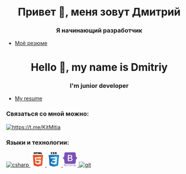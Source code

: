 <h1 align="center">Привет 👋, меня зовут Дмитрий</h1>

<h3 align="center">Я начинающий разработчик</h3>

- <a href="https://volgograd.hh.ru/resume/bfc13c06ff0862a8040039ed1f77575856554d" target="_blank" rel="noreferrer">Моё резюме</a>

<h1 align="center">Hello 👋, my name is Dmitriy</h1>

<h3 align="center">I'm junior developer</h3>

- <a href="https://volgograd.hh.ru/resume/bfc13c06ff0862a8040039ed1f77575856554d" target="_blank" rel="noreferrer">My resume</a>



<h3 align="left">Связаться со мной можно:</h3>
<p align="left">
<a href="https://t.me/KitMitia" target="blank"><img align="center" src="https://upload.wikimedia.org/wikipedia/commons/thumb/8/83/Telegram_2019_Logo.svg/800px-Telegram_2019_Logo.svg.png" alt="https://t.me/KitMitia" height="40" width="40" /></a>
</p>

<h3 align="left">Языки и технологии:</h3>
<p align="left">
<a href="https://metanit.com/sharp/tutorial/" target="_blank" rel="noreferrer"> <img src="https://cdn.icon-icons.com/icons2/3389/PNG/512/c_sharp_icon_213045.png" alt="csharp" width="40" height="40"/> </a> 
<a href="https://www.w3.org/html/" target="_blank" rel="noreferrer"> <img src="https://raw.githubusercontent.com/devicons/devicon/master/icons/html5/html5-original-wordmark.svg" alt="html5" width="40" height="40"/> </a> 
<a href="https://www.w3schools.com/css/" target="_blank" rel="noreferrer"> <img src="https://raw.githubusercontent.com/devicons/devicon/master/icons/css3/css3-original-wordmark.svg" alt="css3" width="40" height="40"/> </a> 
<a href="https://getbootstrap.com" target="_blank" rel="noreferrer"> <img src="https://raw.githubusercontent.com/devicons/devicon/master/icons/bootstrap/bootstrap-plain-wordmark.svg" alt="bootstrap" width="40" height="40"/> </a>  
<a href="https://git-scm.com/" target="_blank" rel="noreferrer"> <img src="https://www.vectorlogo.zone/logos/git-scm/git-scm-icon.svg" alt="git" width="40" height="40"/> </a> 
</p>
